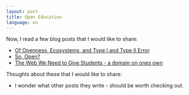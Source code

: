 ```yaml
---
layout: post
title: Open Education
language: en
---
```


Now, I read a few blog posts that I would like to share:

- [Of Openness, Ecosystems, and Type I and Type II Error](http://opencontent.org/blog/archives/4585)
- [So, Open?](http://andrewrikard.com/notes/2016/05/25/oer-open-and-the-business-of-it-all.html)
- [The Web We Need to Give Students - a domain on ones own](https://medium.com/bright/the-web-we-need-to-give-students-311d97713713#.9epsai2a7)

Thoughts about these that I would like to share:

- I wonder what other posts they write - should be worth checking out.
